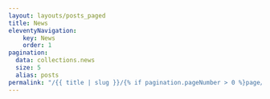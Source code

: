 ```yaml
---
layout: layouts/posts_paged
title: News
eleventyNavigation:
    key: News
    order: 1
pagination:
  data: collections.news
  size: 5
  alias: posts
permalink: "/{{ title | slug }}/{% if pagination.pageNumber > 0 %}page/{{ pagination.pageNumber + 1}}/{% endif %}"
---
```


